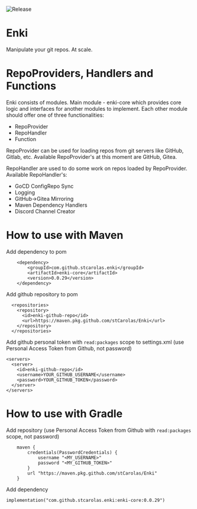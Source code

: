 ![Release](https://github.com/stCarolas/Enki/workflows/Release/badge.svg)
# Enki
Manipulate your git repos. At scale.

# RepoProviders, Handlers and Functions
Enki consists of modules. Main module - enki-core which provides core logic and interfaces for another modules to implement.
Each other module should offer one of three functionalities:
- RepoProvider
- RepoHandler
- Function

RepoProvider can be used for loading repos from git servers like GitHub, Gitlab, etc.
Available RepoProvider's at this moment are GitHub, Gitea.

RepoHandler are used to do some work on repos loaded by RepoProvider.
Available RepoHandler's:
- GoCD ConfigRepo Sync
- Logging
- GitHub->Gitea Mirroring
- Maven Dependency Handlers
- Discord Channel Creator

# How to use with Maven

Add dependency to pom
```
    <dependency>
        <groupId>com.github.stcarolas.enki</groupId>
        <artifactId>enki-core</artifactId>
        <version>0.0.29</version>
    </dependency>
```

Add github repository to pom
```
  <repositories>
    <repository>
      <id>enki-github-repo</id>
      <url>https://maven.pkg.github.com/stCarolas/Enki</url>
    </repository>
  </repositories>
```

Add github personal token with `read:packages` scope to settings.xml (use Personal Access Token from Github, not password)
```
<servers>
  <server>
    <id>enki-github-repo</id>
    <username>YOUR_GITHUB_USERNAME</username>
    <password>YOUR_GITHUB_TOKEN</password>
  </server>
</servers>
```

# How to use with Gradle

Add repository (use Personal Access Token from Github with `read:packages` scope, not password)
```
    maven { 
        credentials(PasswordCredentials) {
            username "<MY_USERNAME>"
            password "<MY_GITHUB_TOKEN>"
        }
        url "https://maven.pkg.github.com/stCarolas/Enki" 
    }
```

Add dependency
```
implementation("com.github.stcarolas.enki:enki-core:0.0.29")
```
